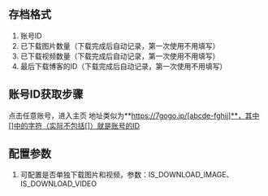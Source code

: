 ## 存档格式
1. 账号ID
2. 已下载图片数量（下载完成后自动记录，第一次使用不用填写）
3. 已下载视频数量（下载完成后自动记录，第一次使用不用填写）
3. 最后下载博客的ID（下载完成后自动记录，第一次使用不用填写）

## 账号ID获取步骤
点击任意账号，进入主页
地址类似为**https://7gogo.jp/[abcde-fghij]**，其中[]中的字符（实际不包括[]）就是账号的ID

## 配置参数
1. 可配置是否单独下载图片和视频，参数：IS_DOWNLOAD_IMAGE、IS_DOWNLOAD_VIDEO
